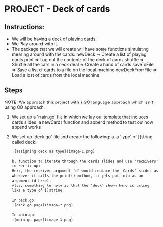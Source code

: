 # PROJECT - Deck of cards

## Instructions:

- We will be having a deck of playing cards
- We Play around with it.
- The package that we will create will have some functions simulating messing around with the cards:
       newDeck => Create a list of playing cards
       print => Log out the contents of the deck of cards
       shuffle => Shuffle all the cars in a deck
       deal => Create a hand of cards
       saveToFile => Save a list of cards to a file on the local machine
       newDeckFromFile => Load a lost of cards from the local machine

## Steps

NOTE: We approach this project with a GO language approach which isn't using OO approach.

1. We set up a 'main.go' file in which we lay out template that includes cards slides, a newCards function and append method to test out how append works.

2. We set up 'deck.go' file and create the following:
       a. a 'type' of []string called deck: 

       ![assigning deck as type](image-1.png)

       b. function to iterate through the cards slides and use 'receivers' to set it up:
       Here, the receiver argument 'd' would replace the 'Cards' slides as whenever it calls the print() method, it gets put into as an argument (d here).
       Also, something to note is that the 'deck' shown here is acting like a type of []string.

       In deck.go:
       ![deck.go page](image-2.png)

       In main.go:
       ![main.go page](image-3.png)


